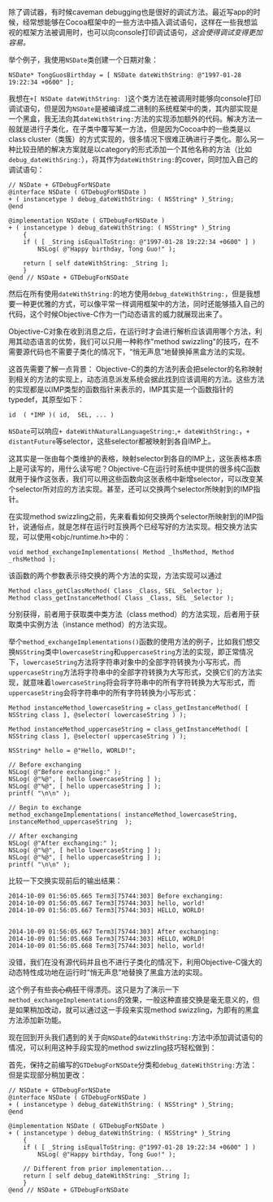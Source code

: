 除了调试器，有时候caveman debugging也是很好的调试方法。最近写app的时候，经常想能够在Cocoa框架中的一些方法中插入调试语句，这样在一些我想监视的框架方法被调用时，也可以向console打印调试语句，*这会使得调试变得更加容易。*

举个例子，我使用`NSDate`类创建一个日期对象：
```
NSDate* TongGuosBirthday = [ NSDate dateWithString: @"1997-01-28 19:22:34 +0600" ];
```

我想在`+[ NSDate dateWithString: ]`这个类方法在被调用时能够向console打印调试语句，但是因为`NSDate`是被编译成二进制的系统框架中的类，其内部实现是一个黑盒，我无法向其`dateWithString:`方法的实现添加额外的代码。解决方法一般就是进行子类化，在子类中覆写某一方法，但是因为Cocoa中的一些类是以class cluster（类簇）的方式实现的，很多情况下很难正确进行子类化。那么另一种比较丑陋的解决方案就是以category的形式添加一个其他名称的方法（比如`debug_dateWithSring:`），将其作为`dateWithString:`的cover，同时加入自己的调试语句：

```
// NSDate + GTDebugForNSDate
@interface NSDate ( GTDebugForNSDate )
+ ( instancetype ) debug_dateWithString: ( NSString* )_String;
@end

@implementation NSDate ( GTDebugForNSDate )
+ ( instancetype ) debug_dateWithString: ( NSString* )_String
    {
    if ( [ _String isEqualToString: @"1997-01-28 19:22:34 +0600" ] )
        NSLog( @"Happy birthday, Tong Guo!" );

    return [ self dateWithString: _String ];
    }
@end // NSDate + GTDebugForNSDate
```

然后在所有使用`dateWithString:`的地方使用`debug_dateWithString:`，但是我想要一种更优雅的方式，可以像平常一样调用框架中的方法，同时还能够插入自己的代码，这个时候Objective-C作为一门动态语言的威力就展现出来了。

Objective-C对象在收到消息之后，在运行时才会进行解析应该调用哪个方法，利用其动态语言的优势，我们可以只用一种称作"method swizzling"的技巧，在不需要源代码也不需要子类化的情况下，“悄无声息”地替换掉黑盒方法的实现。

这首先需要了解一点背景：
Objective-C的类的方法列表会把selector的名称映射到相关的方法的实现上，动态消息派发系统会据此找到应该调用的方法。这些方法的实现都是以IMP类型的函数指针来表示的，IMP其实是一个函数指针的typedef，其原型如下：
```
id  ( *IMP )( id,  SEL, ... )
```

`NSDate`可以响应`+ dateWithNaturalLanguageString:`,`+ dateWithString:`，`+ distantFuture`等selector，这些selector都被映射到各自IMP上。

这其实是一张由每个类维护的表格，映射selector到各自的IMP上，这张表格本质上是可读写的，用什么读写呢？Objective-C在运行时系统中提供的很多纯C函数就用于操作这张表，我们可以用这些函数向这张表格中新增selector，可以改变某个selector所对应的方法实现。甚至，还可以交换两个selector所映射到的IMP指针。

在实现method swizzling之前，先来看看如何交换两个selector所映射到的IMP指针，说通俗点，就是怎样在运行时互换两个已经写好的方法实现。相交换方法实现，可以使用<objc/runtime.h>中的：
```
void method_exchangeImplementations( Method _lhsMethod, Method _rhsMethod );
```
该函数的两个参数表示待交换的两个方法的实现，方法实现可以通过
```
Method class_getClassMethod( Class _Class, SEL _Selector );
Method class_getInstanceMethod( Class _Class, SEL _Selector );
```
分别获得，前者用于获取类中类方法（class method）的方法实现，后者用于获取类中实例方法（instance method）的方法实现。

举个`method_exchangeImplementations()`函数的使用方法的例子，比如我们想交换`NSString`类中`lowercaseString`和`uppercaseString`方法的实现，即正常情况下，`lowercaseString`方法将字符串对象中的全部字符转换为小写形式，而`uppercaseString`方法将字符串中的全部字符转换为大写形式，交换它们的方法实现，就意味着`lowercaseString`将会将字符串中的所有字符转换为大写形式，而`uppercaseString`会将字符串中的所有字符转换为小写形式：

```
Method instanceMethod_lowercaseString = class_getInstanceMethod( [ NSString class ], @selector( lowercaseString ) );

Method instanceMethod_uppercaseString = class_getInstanceMethod( [ NSString class ], @selector( uppercaseString ) );

NSString* hello = @"Hello, WORLD!";

// Before exchanging
NSLog( @"Before exchanging:" );
NSLog( @"%@", [ hello lowercaseString ] );
NSLog( @"%@", [ hello uppercaseString ] );
printf( "\n\n" );

// Begin to exchange
method_exchangeImplementations( instanceMethod_lowercaseString, instanceMethod_uppercaseString  );

// After exchanging
NSLog( @"After exchanging:" );
NSLog( @"%@", [ hello lowercaseString ] );
NSLog( @"%@", [ hello uppercaseString ] );
printf( "\n\n" );
```

比较一下交换实现前后的输出结果：
```
2014-10-09 01:56:05.665 Term3[75744:303] Before exchanging:
2014-10-09 01:56:05.667 Term3[75744:303] hello, world!
2014-10-09 01:56:05.667 Term3[75744:303] HELLO, WORLD!


2014-10-09 01:56:05.667 Term3[75744:303] After exchanging:
2014-10-09 01:56:05.668 Term3[75744:303] HELLO, WORLD!
2014-10-09 01:56:05.668 Term3[75744:303] hello, world!
```

没错，我们在没有源代码并且也不进行子类化的情况下，利用Objective-C强大的动态特性成功地在运行时“悄无声息”地替换了黑盒方法的实现。

这个例子有些~~丧心病狂~~干得漂亮。这只是为了演示一下`method_exchangeImplementations`的效果，一般这种直接交换是毫无意义的，但是如果稍加改动，就可以通过这一手段来实现method swizzling，为即有的黑盒方法添加新功能。

现在回到开头我们遇到的关于向`NSDate`的`dateWithString:`方法中添加调试语句的情况，可以利用这种手段实现的method swizzling技巧轻松做到：

首先，保持之前编写的`GTDebugForNSDate`分类和`debug_dateWithString:`方法：
但是实现部分稍加更改：

```
// NSDate + GTDebugForNSDate
@interface NSDate ( GTDebugForNSDate )
+ ( instancetype ) debug_dateWithString: ( NSString* )_String;
@end

@implementation NSDate ( GTDebugForNSDate )
+ ( instancetype ) debug_dateWithString: ( NSString* )_String
    {
    if ( [ _String isEqualToString: @"1997-01-28 19:22:34 +0600" ] )
        NSLog( @"Happy birthday, Tong Guo!" );

    // Different from prior implementation...
    return [ self debug_dateWithString: _String ];
    }
@end // NSDate + GTDebugForNSDate
```
